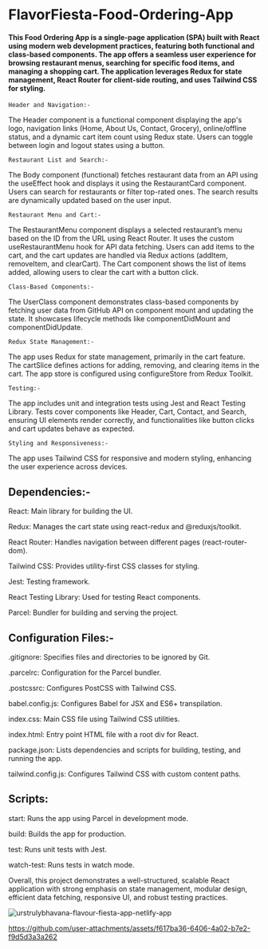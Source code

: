 # FlavorFiesta-Food-Ordering-App

#### This Food Ordering App is a single-page application (SPA) built with React using modern web development practices, featuring both functional and class-based components. The app offers a seamless user experience for browsing restaurant menus, searching for specific food items, and managing a shopping cart. The application leverages Redux for state management, React Router for client-side routing, and uses Tailwind CSS for styling.

    Header and Navigation:-
The Header component is a functional component displaying the app's logo, navigation links (Home, About Us, Contact, Grocery), online/offline status, and a dynamic cart item count using Redux state. Users can toggle between login and logout states using a button.

    Restaurant List and Search:- 
The Body component (functional) fetches restaurant data from an API using the useEffect hook and displays it using the RestaurantCard component. Users can search for restaurants or filter top-rated ones. The search results are dynamically updated based on the user input.

    Restaurant Menu and Cart:-
The RestaurantMenu component displays a selected restaurant’s menu based on the ID from the URL using React Router. It uses the custom useRestaurantMenu hook 
 for API data fetching. Users can add items to the cart, and the cart updates are handled via Redux actions (addItem, removeItem, and clearCart). The Cart component shows the list of 
 items added, allowing users to clear the cart with a button click.

    Class-Based Components:- 
The UserClass component demonstrates class-based components by fetching user data from GitHub API on component mount and updating the state. It showcases 
 lifecycle methods like componentDidMount and componentDidUpdate.

    Redux State Management:- 
The app uses Redux for state management, primarily in the cart feature. The cartSlice defines actions for adding, removing, and clearing items in the cart. The 
 app store is configured using configureStore from Redux Toolkit.

    Testing:-
The app includes unit and integration tests using Jest and React Testing Library. Tests cover components like Header, Cart, Contact, and Search, ensuring UI elements render 
 correctly, and functionalities like button clicks and cart updates behave as expected.

    Styling and Responsiveness:- 
The app uses Tailwind CSS for responsive and modern styling, enhancing the user experience across devices.


## Dependencies:-

React: Main library for building the UI.

Redux: Manages the cart state using react-redux and @reduxjs/toolkit.

React Router: Handles navigation between different pages (react-router-dom).

Tailwind CSS: Provides utility-first CSS classes for styling.

Jest: Testing framework.

React Testing Library: Used for testing React components.

Parcel: Bundler for building and serving the project.


## Configuration Files:-

.gitignore:  Specifies files and directories to be ignored by Git.

.parcelrc:   Configuration for the Parcel bundler.

.postcssrc:  Configures PostCSS with Tailwind CSS.

 babel.config.js:  Configures Babel for JSX and ES6+ transpilation.

 index.css:   Main CSS file using Tailwind CSS utilities.

 index.html:   Entry point HTML file with a root div for React.

 package.json:  Lists dependencies and scripts for building, testing, and running the app.

 tailwind.config.js:  Configures Tailwind CSS with custom content paths.
               

## Scripts:
               
start: Runs the app using Parcel in development mode.

build: Builds the app for production.

test: Runs unit tests with Jest.

watch-test: Runs tests in watch mode.

Overall, this project demonstrates a well-structured, scalable React application with strong emphasis on state management, modular design, efficient data fetching, responsive UI, and robust testing practices.





![urstrulybhavana-flavour-fiesta-app-netlify-app](https://github.com/user-attachments/assets/79945122-2509-4d3a-8f47-6d8aa833bb8b)



https://github.com/user-attachments/assets/f617ba36-6406-4a02-b7e2-f9d5d3a3a262




